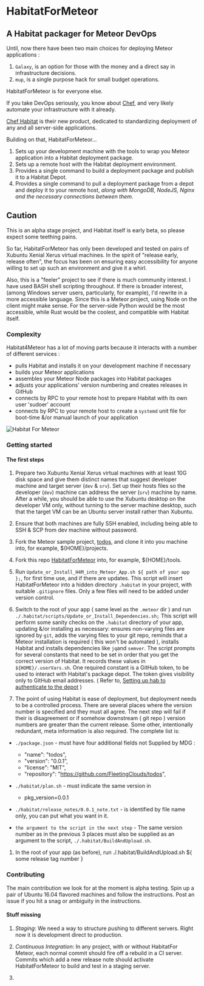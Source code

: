 # HabitatForMeteor
## A Habitat packager for Meteor DevOps

Until, now there have been two main choices for deploying Meteor applications :

1. `Galaxy`, is an option for those with the money and a direct say in infrastructure decisions.
1. `mup`, is a single purpose hack for small budget operations.

HabitatForMeteor is for everyone else.

If you take DevOps seriously, you know about [Chef](https://www.chef.io/chef), and very likely automate your infrastructure with it already.

[Chef Habitat](https://www.habitat.sh/) is their new product, dedicated to standardizing deployment of any and all server-side applications.

Building on that, HabitatForMeteor...

1. Sets up your development machine with the tools to wrap you Meteor application into a Habitat deployment package.
2. Sets up a remote host with the Habitat deployment environment.
3. Provides a single command to build a deployment package and publish it to a Habitat Depot.
4. Provides a single command to pull a deployment package from a depot and deploy it to your remote host, *along with MongoDB, NodeJS, Nginx and the necessary connections between them*.

## Caution

This is an alpha stage project, and Habitat itself is early beta, so please expect some teething pains.

So far, HabitatForMeteor has only been developed and tested on pairs of Xubuntu Xenial Xerus virtual machines.  In the spirit of "release early, release often", the focus has been on ensuring easy accessibility for anyone willing to set up such an environment and give it a whirl.

Also, this is a "feeler" project to see if there is much community interest.  I have used BASH shell scripting throughout.  If there is broader interest, (among Windows server users, particularly, for example), I'd rewrite in a more accessible language.  Since this is a Meteor project, using Node on the client might make sense.  For the server-side Python would be the most accessible, while Rust would be the coolest, and compatible with Habitat itself.

### Complexity

Habitat4Meteor has a lot of moving parts because it interacts with a number of different services :

* pulls Habitat and installs it on your development machine if necessary
* builds your Meteor applications
* assembles your Meteor Node packages into Habitat packages
* adjusts your applications' version numbering and creates releases in GitHub
* connects by RPC to your remote host to prepare Habitat with its own user 'sudoer' account
* connects by RPC to your remote host to create a `systemd` unit file for boot-time &/or manual launch of your application

![Habitat For Meteor](https://docs.google.com/drawings/d/19HVhiUMscFOl4vGXtzgbcbGn8rcltuxkBuRa6YrxiZk/pub?w=960&h=720)

### Getting started

#### The first steps

1. Prepare two Xubuntu Xenial Xerus virtual machines with at least 10G disk space and give them distinct names that suggest developer machine and target server (`dev` & `srv`).  Set up their hosts files so the developer (`dev`) machine can address the server (`srv`) machine by name. After a while, you should be able to use the Xubuntu desktop on the developer VM only, without turning to the server machine desktop, such that the target VM can be an Ubuntu server install rather than Xubuntu.

1. Ensure that both machines are fully SSH enabled, including being able to SSH & SCP from dev machine without password.

1. Fork the Meteor sample project, [todos](https://github.com/meteor/todos), and clone it into you machine into, for example, ${HOME}/projects.

1. Fork this repo [HabitatForMeteor](https://github.com/your0rg/HabitatForMeteor) into, for example, ${HOME}/tools.

1. Run `Update_or_Install_H4M_into_Meteor_App.sh ${ path of your app };`, for first time use, and if there are updates. This script will insert HabitatForMeteor into a hidden directory `.habitat` in your project, with suitable `.gitignore` files.  Only a few files will need to be added under version control.

1. Switch to the root of your app ( same level as the `.meteor` dir ) and run `./.habitat/scripts/Update_or_Install_Dependencies.sh;`  This script will perform some sanity checks on the `.habitat` directory of your app, updating &/or installing as necessary:  ensures non-varying files are ignored by `git`, adds the varying files to your git repo, reminds that a Meteor installation is required ( this won't be automated ), installs Habitat and installs dependencies like `jq`and `semver`.  The script prompts for several constants that need to be set in order that you get the correct version of Habitat. It records these values in `${HOME}/.userVars.sh`.  One required constant is a GitHub token, to be used to interact with Habitat's package depot.  The token gives visibility only to GitHub email addresses. ( Refer to, [Setting up hab to authenticate to the depot](https://www.habitat.sh/docs/share-packages-overview/) )

1. The point of using Habitat is ease of deployment, but deployment needs to be a controlled process.  There are several places where the version number is specified and they must all agree.  The next step will fail if their is disagreement or if somehow downstream ( git repo ) version numbers are greater than the current release.  Some other, intentionally redundant, meta information is also required.  The complete list is:

 - `./package.json` - must have four additional fields not Supplied by MDG :
     -   "name": "todos",
     -   "version": "0.0.1",
     -   "license": "MIT",
     -   "repository": "https://github.com/FleetingClouds/todos",

 - `./habitat/plan.sh` - must indicate the same version in
     -    pkg_version=0.0.1

 - `./habitat/release_notes/0.0.1_note.txt` - is identified by file name only, you can put what you want in it.

 - `the argument to the script in the next step` - The same version number as in the previous 3 places must also be supplied as an argument to the script, `./.habitat/BuildAndUpload.sh`.


1. In the root of your app (as before), run ./.habitat/BuildAndUpload.sh ${ some release tag number }


### Contributing

The main contribution we look for at the moment is alpha testing.  Spin up a pair of Ubuntu 16.04 flavored machines and follow the instructions.  Post an issue if you hit a snag or ambiguity in the instructions.

#### Stuff missing

1. *Staging*: We need a way to structure pushing to different servers.  Right now it is development direct to production.

1. *Continuous Integration*: In any project, with or without HabitatFor Meteor, each normal commit should fire off a rebuild in a CI server.  Commits which add a new release note should activate HabitatForMeteor to build and test in a staging server.
2. 